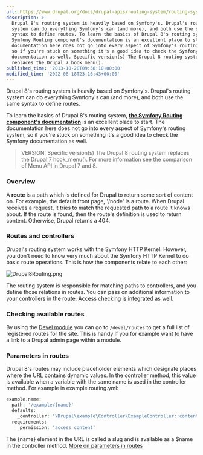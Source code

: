 ```yaml
---
url: https://www.drupal.org/docs/drupal-apis/routing-system/routing-system-overview
description: >-
  Drupal 8's routing system is heavily based on Symfony's. Drupal's routing
  system can do everything Symfony's can (and more), and both use the same
  syntax to define routes. To learn the basics of Drupal 8's routing system, the
  Symfony Routing component's documentation is an excellent place to start. The
  documentation here does not go into every aspect of Symfony's routing system,
  so if you're stuck on something it's a good idea to check the Symfony
  documentation as well. Specific version(s) The Drupal 8 routing system
  replaces the Drupal 7 hook_menu().
published_time: '2013-10-28T09:38:10+00:00'
modified_time: '2022-08-18T23:16:43+00:00'
---
```

Drupal 8's routing system is heavily based on Symfony's. Drupal's routing system can do everything Symfony's can (and more), and both use the same syntax to define routes.

To learn the basics of Drupal 8's routing system, [**the Symfony Routing component's documentation**](http://symfony.com/doc/current/book/routing.html) is an excellent place to start. The documentation here does not go into every aspect of Symfony's routing system, so if you're stuck on something it's a good idea to check the Symfony documentation as well.

<!-- note-version -->
> VERSION: Specific version(s)
The Drupal 8 routing system replaces the Drupal 7 hook_menu(). For more information see the comparison of Menu API in Drupal 7 and 8.

### Overview

A **route** is a path which is defined for Drupal to return some sort of content on. For example, the default front page, '/node' is a route. When Drupal receives a request, it tries to match the requested path to a route it knows about. If the route is found, then the route's definition is used to return content. Otherwise, Drupal returns a 404.

### Routes and controllers

Drupal's routing system works with the Symfony HTTP Kernel. However, you don't need to know very much about the Symfony HTTP Kernel to do basic route operations. This is how the components relate to each other:

![Drupal8Routing.png](https://www.drupal.org/files/Drupal8Routing.png)

The routing system is responsible for matching paths to controllers, and you define those relations in routes. You can pass on additional information to your controllers in the route. Access checking is integrated as well.

### Checking available routes

By using the [Devel module](https://www.drupal.org/project/devel) you can go to `/devel/routes` to get a full list of registered routes for the site. This is handy if you for example want to have a link to a Drupal admin page within a module. 

### Parameters in routes

Drupal 8's routes may include placeholder elements which designate places where the URL contains dynamic values. In the controller method, this value is available when a variable with the same name is used in the controller method. For example in example.routing.yml:

```php
example.name:
  path: '/example/{name}'
  defaults:
    _controller: '\Drupal\example\Controller\ExampleController::content'
  requirements:
    _permission: 'access content'
```

The {name} element in the URL is called a slug and is available as a $name in the controller method. [More on parameters in routes](https://www.drupal.org/docs/8/api/routing-system/using-parameters-in-routes)